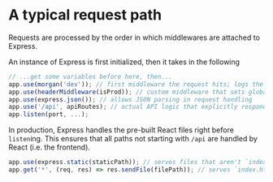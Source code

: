 # A typical request path

Requests are processed by the order in which middlewares are attached to Express.

An instance of Express is first initialized, then it takes in the following

```js
// ...get some variables before here, then...
app.use(morgan('dev')); // first middleware the request hits; logs the request
app.use(headerMiddleware(isProd)); // custom middleware that sets global headers
app.use(express.json()); // allows JSON parsing in request handling
app.use('/api', apiRoutes); // actual API logic that explicitly responds to the client
app.listen(port, ...);
```

In production, Express handles the pre-built React files right before `listen`ing. This ensures that all paths not starting with `/api` are handled by React (i.e. the frontend).

```js
app.use(express.static(staticPath)); // serves files that aren't `index.html`, e.g. `.js`
app.get('*', (req, res) => res.sendFile(filePath)); // serves `index.html`
```
